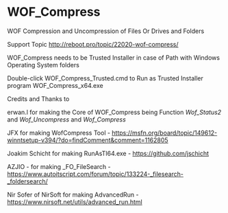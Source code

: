 # WOF_Compress
WOF Compression and Uncompression of Files Or Drives and Folders

Support Topic http://reboot.pro/topic/22020-wof-compress/

WOF_Compress needs to be Trusted Installer in case of Path with Windows Operating System folders

Double-click WOF_Compress_Trusted.cmd to Run as Trusted Installer program WOF_Compress_x64.exe

Credits and Thanks to

erwan.l for making the Core of WOF_Compress being Function _Wof_Status2_ and _Wof_Uncompress_ and _Wof_Compress_

JFX for making WofCompress Tool - https://msfn.org/board/topic/149612-winntsetup-v394/?do=findComment&comment=1162805

Joakim Schicht for making RunAsTI64.exe - https://github.com/jschicht

AZJIO - for making _FO_FileSearch - https://www.autoitscript.com/forum/topic/133224-_filesearch-_foldersearch/

Nir Sofer of NirSoft for making AdvancedRun - https://www.nirsoft.net/utils/advanced_run.html
